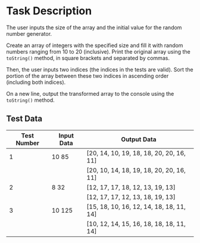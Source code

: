 # Task Description

The user inputs the size of the array and the initial value for the random number generator.

Create an array of integers with the specified size and fill it with random numbers ranging from 10 to 20 (inclusive). Print the original array using the `toString()` method, in square brackets and separated by commas.

Then, the user inputs two indices (the indices in the tests are valid). Sort the portion of the array between these two indices in ascending order (including both indices).

On a new line, output the transformed array to the console using the `toString()` method.

## Test Data

| Test Number | Input Data | Output Data                              |
|-------------|------------|------------------------------------------|
| 1           | 10 85      | [20, 14, 10, 19, 18, 18, 20, 20, 16, 11] |
|             |            | [20, 10, 14, 18, 19, 18, 20, 20, 16, 11] |
| 2           | 8 32       | [12, 17, 17, 18, 12, 13, 19, 13]         |
|             |            | [12, 17, 17, 12, 13, 18, 19, 13]         |
| 3           | 10 125     | [15, 18, 10, 16, 12, 14, 18, 18, 11, 14] |
|             |            | [10, 12, 14, 15, 16, 18, 18, 18, 11, 14] |
